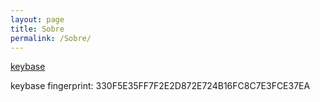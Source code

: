 ```yaml
---
layout: page
title: Sobre
permalink: /Sobre/
---
```


[keybase](https://keybase.io/lavodky)


keybase fingerprint: 330F5E35FF7F2E2D872E724B16FC8C7E3FCE37EA 

